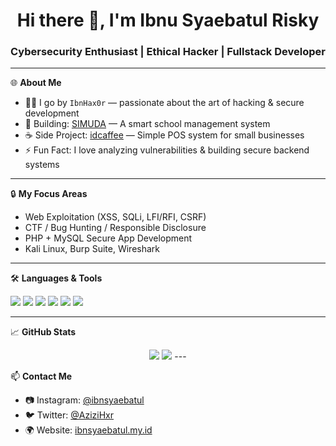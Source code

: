 <!-- GitHub README - ibnsyaebatul -->

<h1 align="center">Hi there 👋, I'm Ibnu Syaebatul Risky</h1>
<h3 align="center">Cybersecurity Enthusiast | Ethical Hacker | Fullstack Developer</h3>

---

🌐 **About Me**
- 👨‍💻 I go by `IbnHax0r` — passionate about the art of hacking & secure development
- 💼 Building: [SIMUDA](https://simuda.my.id) — A smart school management system
- ☕ Side Project: [idcaffee](https://github.com/Ibnsyaebatul/idcaffee) — Simple POS system for small businesses
- ⚡ Fun Fact: I love analyzing vulnerabilities & building secure backend systems

---

🔒 **My Focus Areas**
- Web Exploitation (XSS, SQLi, LFI/RFI, CSRF)
- CTF / Bug Hunting / Responsible Disclosure
- PHP + MySQL Secure App Development
- Kali Linux, Burp Suite, Wireshark

---

🛠 **Languages & Tools**
<p align="left">
  <img src="https://img.shields.io/badge/Linux-Kali-red?style=flat&logo=linux" />
  <img src="https://img.shields.io/badge/PHP-8.1-blue?style=flat&logo=php" />
  <img src="https://img.shields.io/badge/MySQL-Database-orange?style=flat&logo=mysql" />
  <img src="https://img.shields.io/badge/Tailwind-CSS-teal?style=flat&logo=tailwind-css" />
  <img src="https://img.shields.io/badge/BurpSuite-Analyzer-brightgreen?style=flat&logo=burp-suite" />
  <img src="https://img.shields.io/badge/GitHub-Actions-grey?style=flat&logo=github-actions" />
</p>

---

📈 **GitHub Stats**
<p align="center">
  <img src="https://github-readme-stats.vercel.app/api?username=ibnsyaebatul&show_icons=true&theme=tokyonight&count_private=true" />
<img src="https://github-readme-stats.vercel.app/api/top-langs/?username=ibnsyaebatul&layout=compact&theme=tokyonight" />
---

📫 **Contact Me**
- 📷 Instagram: [@ibnsyaebatul](https://instagram.com/ibnsyaebatul)
- 🐦 Twitter: [@AziziHxr](https://twitter.com/AziziHxr)
- 🌍 Website: [ibnsyaebatul.my.id](https://ibnsyaebatul.my.id)
